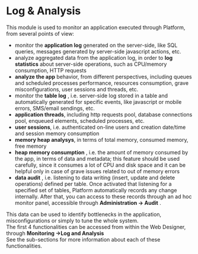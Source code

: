 # Log & Analysis

This module is used to monitor an application executed through Platform, from several points of view:

* monitor the **application log** generated on the server-side, like SQL queries, messages generated by server-side javascript actions, etc.
* analyze aggregated data from the application log, in order to  **log**  **statistics**  about server-side operations, such as CPU/memory consumption, HTTP requests
* **analyze the app**  behavior, from different perspectives, including queues and scheduled processes performance, resources consumption, grave misconfigurations, user sessions and threads, etc.
* monitor the **table log** , i.e. server-side log stored in a table and automatically generated for specific events, like javascript or mobile errors, SMS/email sendings, etc.
* **application threads**, including http requests pool, database connections pool, enqueued elements, scheduled processes, etc.
* **user sessions**, i.e. authenticated on-line users and creation date/time and session memory consumption
* **memory heap analysys**, in terms of total memory, consumed memory, free memory
* **heap memory consumption** , i.e. the amount of memory consumed by the app, in terms of data and metadata; this feature should be used carefully, since it consumes a lot of CPU and disk space and it can be helpful only in case of grave issues related to out of memory errors
* **data audit** , i.e. listening to data writing \(insert, update and delete operations\) defined per table. Once activated that listening for a specified set of tables, Platform automatically records any change internally. After that, you can access to these records through an ad hoc monitor panel, accessible through  **Administration -&gt; Audit** .

This data can be used to identify bottlenecks in the application, misconfigurations or simply to tune the whole system.  
The first 4 functionalities can be accessed from within the Web Designer, through **Monitoring -&gt;Log and Analysis**  
See the sub-sections for more information about each of these functionalities.

